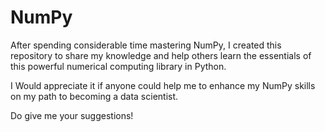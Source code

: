 # NumPy
After spending considerable time mastering NumPy, I created this repository to share my knowledge and help others learn the essentials of this powerful numerical computing library in Python.

I Would appreciate it if anyone could help me to enhance my NumPy skills on my path to becoming a data scientist. 

Do give me your suggestions!
